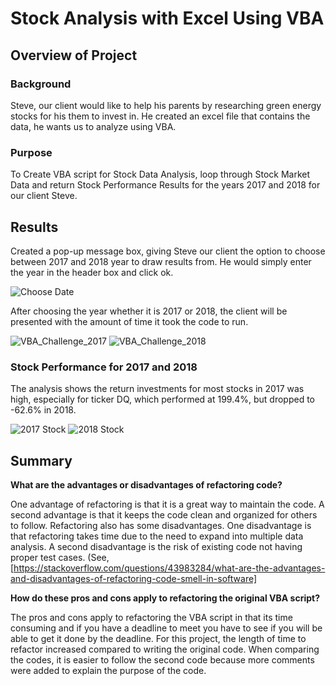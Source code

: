 # Stock Analysis with Excel Using VBA

## Overview of Project

### Background

Steve, our client would like to help his parents by researching green energy stocks for his them to invest in. He created an excel file that contains the data, he wants us to analyze using VBA.  

### Purpose

To Create VBA script for Stock Data Analysis, loop through Stock Market Data and return Stock Performance Results for the years 2017 and 2018 for our client Steve.
## Results

Created a pop-up message box, giving Steve our client the option to choose between 2017 and 2018 year to draw results from. He would simply enter the year in the header box and click ok.

![Choose Date](https://user-images.githubusercontent.com/74743437/109869511-f4ad2c00-7c36-11eb-8894-b9c4b2950e81.png)

After choosing the year whether it is 2017 or 2018, the client will be presented with the amount of time it took the code to run.

![VBA_Challenge_2017](https://user-images.githubusercontent.com/74743437/109869712-3b9b2180-7c37-11eb-9ff0-11879fa388af.png)    ![VBA_Challenge_2018](https://user-images.githubusercontent.com/74743437/109869807-58375980-7c37-11eb-9ce8-effdeb8df418.png)

### Stock Performance for 2017 and 2018

The analysis shows the return investments for most stocks in 2017 was high, especially for ticker DQ, which performed at 199.4%, but dropped to -62.6% in 2018.

![2017 Stock](https://user-images.githubusercontent.com/74743437/109870136-b82e0000-7c37-11eb-81a2-12a58dfede9f.png)          ![2018 Stock](https://user-images.githubusercontent.com/74743437/109870182-c54aef00-7c37-11eb-9cdb-b36739283ca6.png)



## Summary

**What are the advantages or disadvantages of refactoring code?** 

One advantage of refactoring is that it is a great way to maintain the code. A second advantage is that it keeps the code clean and organized for others to follow. Refactoring also has some disadvantages. One disadvantage is that refactoring takes time due to the need to expand into multiple data analysis. A second disadvantage is the risk of existing code not having proper test cases. (See, [https://stackoverflow.com/questions/43983284/what-are-the-advantages-and-disadvantages-of-refactoring-code-smell-in-software]

**How do these pros and cons apply to refactoring the original VBA script?**

The pros and cons apply to refactoring the VBA script in that its time consuming and if you have a deadline to meet you have to see if you will be able to get it done by the deadline. For this project, the length of time to refactor increased compared to writing the original code. When comparing the codes, it is easier to follow the second code because more comments were added to explain the purpose of the code.
